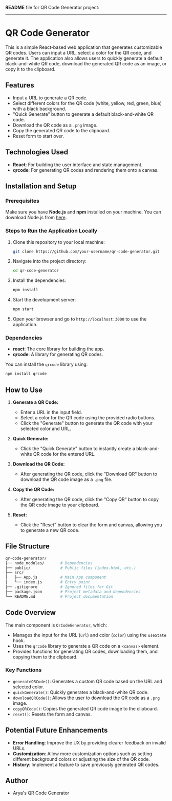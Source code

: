 **README** file for QR Code Generator project:

---

# **QR Code Generator**

This is a simple React-based web application that generates customizable QR codes. Users can input a URL, select a color for the QR code, and generate it. The application also allows users to quickly generate a default black-and-white QR code, download the generated QR code as an image, or copy it to the clipboard.

## **Features**

- Input a URL to generate a QR code.
- Select different colors for the QR code (white, yellow, red, green, blue) with a black background.
- "Quick Generate" button to generate a default black-and-white QR code.
- Download the QR code as a `.png` image.
- Copy the generated QR code to the clipboard.
- Reset form to start over.

## **Technologies Used**

- **React**: For building the user interface and state management.
- **qrcode**: For generating QR codes and rendering them onto a canvas.

## **Installation and Setup**

### **Prerequisites**

Make sure you have **Node.js** and **npm** installed on your machine. You can download Node.js from [here](https://nodejs.org/).

### **Steps to Run the Application Locally**

1. Clone this repository to your local machine:

   ```bash
   git clone https://github.com/your-username/qr-code-generator.git
   ```

2. Navigate into the project directory:

   ```bash
   cd qr-code-generator
   ```

3. Install the dependencies:

   ```bash
   npm install
   ```

4. Start the development server:

   ```bash
   npm start
   ```

5. Open your browser and go to `http://localhost:3000` to use the application.

### **Dependencies**

- **react**: The core library for building the app.
- **qrcode**: A library for generating QR codes.

You can install the `qrcode` library using:

```bash
npm install qrcode
```

## **How to Use**

1. **Generate a QR Code:**

   - Enter a URL in the input field.
   - Select a color for the QR code using the provided radio buttons.
   - Click the "Generate" button to generate the QR code with your selected color and URL.

2. **Quick Generate:**

   - Click the "Quick Generate" button to instantly create a black-and-white QR code for the entered URL.

3. **Download the QR Code:**

   - After generating the QR code, click the "Download QR" button to download the QR code image as a `.png` file.

4. **Copy the QR Code:**

   - After generating the QR code, click the "Copy QR" button to copy the QR code image to your clipboard.

5. **Reset:**
   - Click the "Reset" button to clear the form and canvas, allowing you to generate a new QR code.

## **File Structure**

```bash
qr-code-generator/
├── node_modules/       # Dependencies
├── public/             # Public files (index.html, etc.)
├── src/
│   ├── App.js          # Main App component
│   └── index.js        # Entry point
├── .gitignore          # Ignored files for Git
├── package.json        # Project metadata and dependencies
└── README.md           # Project documentation
```

## **Code Overview**

The main component is `QrCodeGenerator`, which:

- Manages the input for the URL (`url`) and color (`color`) using the `useState` hook.
- Uses the `qrcode` library to generate a QR code on a `<canvas>` element.
- Provides functions for generating QR codes, downloading them, and copying them to the clipboard.

### **Key Functions**

- `generateQRCode()`: Generates a custom QR code based on the URL and selected color.
- `quickGenerate()`: Quickly generates a black-and-white QR code.
- `downloadQRCode()`: Allows the user to download the QR code as a `.png` image.
- `copyQRCode()`: Copies the generated QR code image to the clipboard.
- `reset()`: Resets the form and canvas.

## **Potential Future Enhancements**

- **Error Handling**: Improve the UX by providing clearer feedback on invalid URLs.
- **Customization**: Allow more customization options such as setting different background colors or adjusting the size of the QR code.
- **History**: Implement a feature to save previously generated QR codes.

## **Author**

- Arya's QR Code Generator
